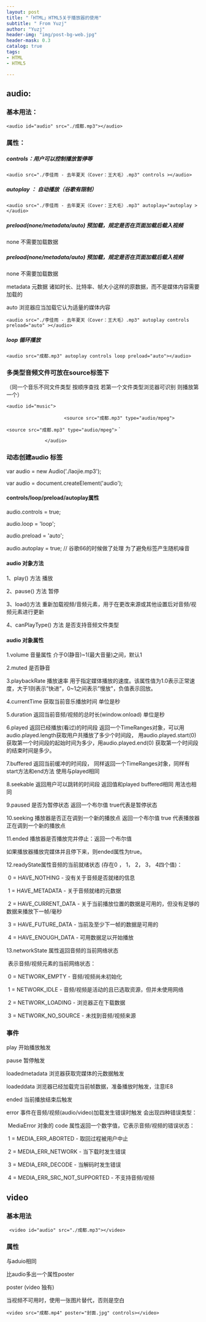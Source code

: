 ```yaml
---
layout: post
title: "「HTML」HTML5关于播放器的使用"
subtitle: " From Yuzj"
author: "Yuzj"
header-img: "img/post-bg-web.jpg"
header-mask: 0.3
catalog: true
tags:
- HTML
- HTML5

---
```


## audio:

### 基本用法：

`<audio id="audio" src="./成都.mp3"></audio>`

### 属性：

##### controls：用户可以控制播放暂停等

 `<audio src="./李佳雨 - 去年夏天（Cover：王大毛）.mp3" controls ></audio>`

##### autoplay **：** 自动播放（谷歌有限制）

 ` <audio src="./李佳雨 - 去年夏天（Cover：王大毛）.mp3" autoplay="autoplay ></audio> `

##### preload(none/metadata/auto)  预加载，规定是否在页面加载后载入视频

none 不需要加载数据

##### preload(none/metadata/auto) **预加载，规定是否在页面加载后载入视频**

none 不需要加载数据

metadata 元数据 诸如时长、比特率、帧大小这样的原数据，而不是媒体内容需要加载的

auto 浏览器应当加载它认为适量的媒体内容

 `<audio src="./李佳雨 - 去年夏天（Cover：王大毛）.mp3" autoplay controls preload="auto" ></audio> `

##### **loop** 循环播放

 `<audio src="成都.mp3" autoplay controls loop preload="auto"></audio> `

### 多类型音频文件可放在source标签下

（同一个音乐不同文件类型  按顺序查找  若第一个文件类型浏览器可识别 则播放第一个）

 ` <audio id="music">                                   `

`                      <source src="成都.mp3" type="audio/mpeg">                                     `                      

`<source src="成都.mp3" type="audio/mpeg">`                      `                      

`               </audio> `

### 动态创建audio 标签

var audio = new Audio('./laojie.mp3');

var  audio = document.createElement('audio');

#### controls/loop/preload/autoplay属性

audio.controls = true;

audio.loop = 'loop';

audio.preload = 'auto';

audio.autoplay = true; // 谷歌66的时候做了处理  为了避免标签产生随机噪音

#### audio 对象方法

1、play() 方法 播放

2、pause() 方法  暂停

3、load()方法  重新加载视频/音频元素，用于在更改来源或其他设置后对音频/视频元素进行更新

4、canPlayType() 方法 是否支持音频文件类型

#### audio 对象属性

1.volume   音量属性 介于0(静音)~1(最大音量)之间，默认1

2.muted    是否静音

3.playbackRate 播放速率 用于指定媒体播放的速度。该属性值为1.0表示正常速度，大于1则表示”快进”，0~1之间表示”慢放"，负值表示回放。

4.currentTime 获取当前音乐播放时间 单位是秒

5.duration  返回当前音频/视频的总时长(window.onload) 单位是秒

6.played 返回已经播放(看过)的时间段 返回一个TimeRanges对象，可以用audio.played.length获取用户共播放了多少个时间段，  用audio.played.start(0) 获取第一个时间段的起始时间为多少，用audio.played.end(0)  获取第一个时间段的结束时间是多少。

7.buffered  返回当前缓冲的时间段， 同样返回一个TimeRanges对象，同样有start方法和end方法  使用与played相同

8.seekable  返回用户可以跳转的时间段  返回值和played buffered相同 用法也相同

9.paused 是否为暂停状态   返回一个布尔值  true代表是暂停状态

10.seeking 播放器是否正在调到一个新的播放点  返回一个布尔值  true 代表播放器正在调到一个新的播放点

11.ended 播放器是否播放完并停止：返回一个布尔值

如果播放器播放完媒体并且停下来，则ended属性为true。

12.readyState属性音频的当前就绪状态  (存在0 ， 1， 2， 3， 4四个值)：

​    0 = HAVE_NOTHING - 没有关于音频是否就绪的信息

​    1 = HAVE_METADATA - 关于音频就绪的元数据

​    2 = HAVE_CURRENT_DATA - 关于当前播放位置的数据是可用的，但没有足够的数据来播放下一帧/毫秒

​    3 = HAVE_FUTURE_DATA - 当前及至少下一帧的数据是可用的

​    4 = HAVE_ENOUGH_DATA - 可用数据足以开始播放

13.networkState 属性返回音频的当前网络状态

​    表示音频/视频元素的当前网络状态：

​    0 = NETWORK_EMPTY - 音频/视频尚未初始化

​    1 = NETWORK_IDLE - 音频/视频是活动的且已选取资源，但并未使用网络

​    2 = NETWORK_LOADING - 浏览器正在下载数据

​    3 = NETWORK_NO_SOURCE - 未找到音频/视频来源

### 事件

play 开始播放触发

pause 暂停触发

loadedmetadata 浏览器获取完媒体的元数据触发

loadeddata 浏览器已经加载完当前帧数据，准备播放时触发，注意IE8

ended 当前播放结束后触发

error 事件在音频/视频(audio/video)加载发生错误时触发  会出现四种错误类型：

​    MediaError 对象的 code 属性返回一个数字值，它表示音频/视频的错误状态：

​    1 = MEDIA_ERR_ABORTED - 取回过程被用户中止

​    2 = MEDIA_ERR_NETWORK - 当下载时发生错误

​    3 = MEDIA_ERR_DECODE - 当解码时发生错误

​    4 = MEDIA_ERR_SRC_NOT_SUPPORTED - 不支持音频/视频





## video

### 基本用法

` <video id="audio" src="./成都.mp3"></video>`

### 属性

与aduio相同

比audio多出一个属性poster

poster (video 独有)

当视频不可用时，使用一张图片替代，否则是空白

`<video src="成都.mp4" poster="封面.jpg" controls></video>` 